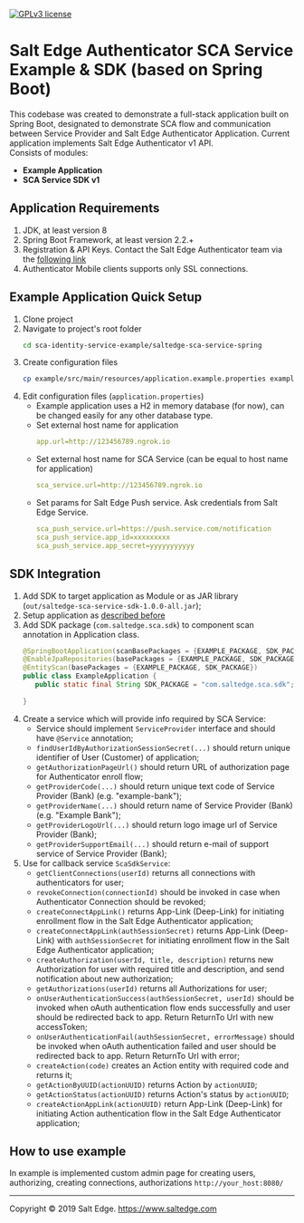 [![GPLv3 license](https://img.shields.io/badge/License-GPLv3-blue.svg)](http://perso.crans.org/besson/LICENSE.html)
# Salt Edge Authenticator SCA Service Example & SDK (based on Spring Boot)

This codebase was created to demonstrate a full-stack application built on Spring Boot, 
designated to demonstrate SCA flow and communication between Service Provider and Salt Edge Authenticator Application. 
Current application implements Salt Edge Authenticator v1 API.  
Consists of modules:
* **Example Application**
* **SCA Service SDK v1**

## Application Requirements

1. JDK, at least version 8 
1. Spring Boot Framework, at least version 2.2.+
1. Registration & API Keys. Contact the Salt Edge Authenticator team via the [following link](https://www.saltedge.com/pages/contact_support)   
1. Authenticator Mobile clients supports only SSL connections.

## Example Application Quick Setup
  
1. Clone project
1. Navigate to project's root folder
    ```bash
    cd sca-identity-service-example/saltedge-sca-service-spring
    ```
1. Create configuration files
    ```bash
    cp example/src/main/resources/application.example.properties example/src/main/resources/application.properties
    ```  
1. Edit configuration files (`application.properties`)  
    * Example application uses a H2 in memory database (for now), can be changed easily for any other database type.
    * Set external host name for application
      ```yaml
      app.url=http://123456789.ngrok.io
      ```
    * Set external host name for SCA Service (can be equal to host name for application) 
      ```yaml
      sca_service.url=http://123456789.ngrok.io
      ```
    * Set params for Salt Edge Push service. Ask credentials from Salt Edge Service.
      ```yaml
      sca_push_service.url=https://push.service.com/notification
      sca_push_service.app_id=xxxxxxxxx
      sca_push_service.app_secret=yyyyyyyyyyy
      ``` 

## SDK Integration

1. Add SDK to target application as Module or as JAR library (`out/saltedge-sca-service-sdk-1.0.0-all.jar`);
1. Setup application as [described before](#example-application-quick-setup)
1. Add SDK package (`com.saltedge.sca.sdk`) to component scan annotation in Application class.
    ```java
    @SpringBootApplication(scanBasePackages = {EXAMPLE_PACKAGE, SDK_PACKAGE})
    @EnableJpaRepositories(basePackages = {EXAMPLE_PACKAGE, SDK_PACKAGE})
    @EntityScan(basePackages = {EXAMPLE_PACKAGE, SDK_PACKAGE})
    public class ExampleApplication {
       public static final String SDK_PACKAGE = "com.saltedge.sca.sdk";
       
    }
    ```
1. Create a service which will provide info required by SCA Service:
    * Service should implement `ServiceProvider` interface and should have `@Service` annotation;
    * `findUserIdByAuthorizationSessionSecret(...)` should return unique identifier of User (Customer) of application;
    * `getAuthorizationPageUrl()` should return URL of authorization page for Authenticator enroll flow;
    * `getProviderCode(...)` should return unique text code of Service Provider (Bank) (e.g. "example-bank");
    * `getProviderName(...)` should return name of Service Provider (Bank) (e.g. "Example Bank");
    * `getProviderLogoUrl(...)` should return logo image url of Service Provider (Bank);
    * `getProviderSupportEmail(...)` should return e-mail of support service of Service Provider (Bank);
1. Use for callback service `ScaSdkService`:  
    * `getClientConnections(userId)` returns all connections with authenticators for user;
    * `revokeConnection(connectionId)` should be invoked in case when Authenticator Connection should be revoked;
    * `createConnectAppLink()` returns App-Link (Deep-Link) for initiating enrollment flow in the Salt Edge Authenticator application;
    * `createConnectAppLink(authSessionSecret)` returns App-Link (Deep-Link) with `authSessionSecret` for initiating enrollment flow in the Salt Edge Authenticator application;
    * `createAuthorization(userId, title, description)` returns new Authorization for user with required title and description, and send notification about new authorization;
    * `getAuthorizations(userId)` returns all Authorizations for user;
    * `onUserAuthenticationSuccess(authSessionSecret, userId)` should be invoked when oAuth authentication flow ends successfully and user should be redirected back to app. Return ReturnTo Url with new accessToken; 
    * `onUserAuthenticationFail(authSessionSecret, errorMessage)` should be invoked when oAuth authentication failed and user should be redirected back to app. Return ReturnTo Url with error;
    * `createAction(code)` creates an Action entity with required code and returns it;
    * `getActionByUUID(actionUUID)` returns Action by `actionUUID`;
    * `getActionStatus(actionUUID)` returns Action's status by `actionUUID`;
    * `createActionAppLink(actionUUID)` return App-Link (Deep-Link) for initiating Action authentication flow in the Salt Edge Authenticator application;
    

## How to use example

In example is implemented custom admin page for creating users, authorizing, creating connections, authorizations
`http://your_host:8080/`  
  
----
Copyright © 2019 Salt Edge. https://www.saltedge.com  
